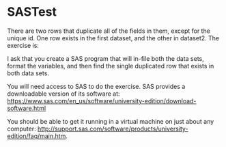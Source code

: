 # SASTest

There are two rows that duplicate all of the fields in them, except for the unique id.  One row exists in the first dataset, and the other in dataset2.  The exercise is:
 
I ask that you create a SAS program that will in-file both the data sets, format the variables, and then find the single duplicated row that exists in both data sets.  

You will need access to SAS to do the exercise.  SAS provides a downloadable version of its software at:  https://www.sas.com/en_us/software/university-edition/download-software.html

You should be able to get it running in a virtual machine on just about any computer:  http://support.sas.com/software/products/university-edition/faq/main.htm.


